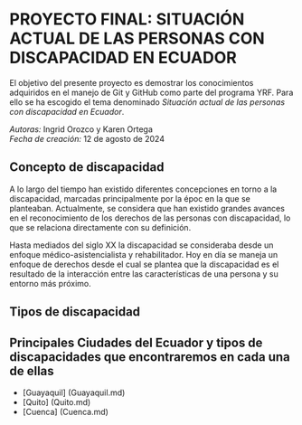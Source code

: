 # PROYECTO FINAL: SITUACIÓN ACTUAL DE LAS PERSONAS CON DISCAPACIDAD EN ECUADOR

El objetivo del presente proyecto es demostrar los conocimientos adquiridos en el manejo de Git y GitHub como parte del programa YRF. Para ello se ha escogido el tema denominado *Situación actual de las personas con discapacidad en Ecuador*.

*Autoras:* Ingrid Orozco y Karen Ortega  
*Fecha de creación:* 12  de agosto de 2024

## Concepto de discapacidad
A lo largo del tiempo han existido diferentes concepciones en torno a la discapacidad, marcadas principalmente por la époc en la que se planteaban. Actualmente, se considera que han existido grandes avances en el reconocimiento de los derechos de las personas con discapacidad, lo que se relaciona directamente con su definición.

Hasta mediados del siglo XX la discapacidad se consideraba desde un enfoque médico-asistencialista y rehabilitador. Hoy en día se maneja un enfoque de derechos desde el cual se plantea que la discapacidad es el resultado de la interacción entre las características de una persona y su entorno más próximo.

## Tipos de discapacidad


## Principales Ciudades del Ecuador y tipos de discapacidades que encontraremos en cada una de ellas

- [Guayaquil] (Guayaquil.md)
- [Quito] (Quito.md)
- [Cuenca] (Cuenca.md)

